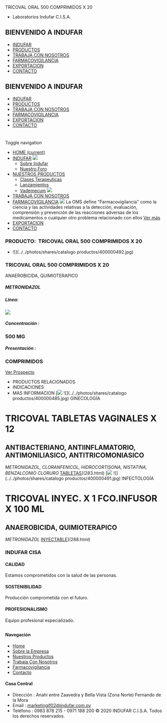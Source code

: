 TRICOVAL ORAL 500 COMPRIMIDOS X 20
- Laboratorios Indufar C.I.S.A.
## BIENVENIDO A INDUFAR
* [INDUFAR](289.html#)
* [PRODUCTOS](289.html#)
* [TRABAJA CON NOSOTROS](289.html#)
* [FARMACOVIGILANCIA](289.html#)
* [EXPORTACION](289.html#)
* [CONTACTO](289.html#)
## BIENVENIDO A INDUFAR
* [INDUFAR](../../index.html)
* [PRODUCTOS](../../productos.html)
* [TRABAJA CON NOSOTROS](../../trabaja_con_nosotros.html)
* [FARMACOVIGILANCIA](../../farmacovigilancia.html)
* [EXPORTACION](../../exportacion.html)
* [CONTACTO](../../contacto.html)
# 
Toggle navigation
* [HOME (current)](../../index.html)
* [INDUFAR](289.html#) 
  [![ ](../../photos/shares/Sistema/Menu/indufar_menul.jpg)](../../institucional.html)
  - [Sobre Indufar](../../institucional.html)
  - [Nuestro Foro](../../blog.html)
* [NUESTROS PRODUCTOS](289.html#) 
  - [Clases Terapeuticas](../clases_terapeuticas.html)
  - [Lanzamientos](../lanzamientos.html)
  - [Vademecum](../../productos.html)
  [![ ](../../photos/shares/Sistema/Menu/productos.png)](../../productos.html)
* [TRABAJA CON NOSOTROS](../../trabaja_con_nosotros.html)
* [FARMACOVIGILANCIA](289.html#) 
  [![ ](../../photos/shares/Sistema/Menu/TUBOS.png)](../../farmacovigilancia.html)
  La OMS define "Farmacovigilancia" como la ciencia y las actividades relativas a la detección, evaluación, comprensión y prevención de las reacciones adversas de los medicamentos o cualquier otro problema relacionado con ellos
  [Ver más](../../farmacovigilancia.html)
* [EXPORTACION](../../exportacion.html)
* [CONTACTO](../../contacto.html)
### PRODUCTO:  TRICOVAL ORAL 500 COMPRIMIDOS X 20
* ![](../../photos/shares/catalogo productos/400000492.jpg)
### **TRICOVAL ORAL 500 COMPRIMIDOS X 20**
ANAEROBICIDA, QUIMIOTERAPICO
##### **METRONIDAZOL**
##### **Línea:**
[![](../../photos/shares/Laboratorios/lab_indufar.png)](../linea/1.html)
##### **Concentración :**
### 500 MG
##### **Presentación :**
### COMPRIMIDOS
[Ver Prospecto](https://www.indufar.com.py/files/shares/prospectos/400000492.pdf)
* PRODUCTOS RELACIONADOS
* INDICACIONES
* MAS INFORMACION
[![](../../photos/shares/Laboratorios/lab_indufar.png)
![](../../photos/shares/catalogo productos/400000485.jpg)
GINECOLOGÍA
# TRICOVAL TABLETAS VAGINALES X 12
## ANTIBACTERIANO, ANTIINFLAMATORIO, ANTIMONILIASICO, ANTITRICOMONIASICO
*METRONIDAZOL, CLORANFENICOL, HIDROCORTISONA, NISTATINA, BENZALCONIO CLORURO*
[TABLETAS](289.html#)](283.html)
[![](../../photos/shares/Laboratorios/lab_indufar.png)
![](../../photos/shares/catalogo productos/400000491.jpg)
INFECTOLOGÍA
# TRICOVAL INYEC. X 1 FCO.INFUSOR X 100 ML
## ANAEROBICIDA, QUIMIOTERAPICO
*METRONIDAZOL*
[INYECTABLE](289.html#)](288.html)
### INDUFAR CISA
#### CALIDAD
Estamos comprometidos con la salud de las personas.
#### SOSTENIBILIDAD
Producción comprometida con el futuro.
#### PROFESIONALISMO
Equipo profesional especializado.
## 
#### Navegación
* [Home](../../index.html)
* [Sobre la Empresa](../../institucional.html)
* [Nuestros Productos](../../productos.html)
* [Trabaja Con Nosotros](../../trabaja_con_nosotros.html)
* [Farmacovigilancia](../../farmacovigilancia.html)
* [Contacto](../../contacto.html)
#### Casa Central
* Dirección : Anahi entre Zaavedra y Bella Vista (Zona Norte) Fernando de la Mora
* Email : [marketingif02@indufar.com.py](mailto:marketingif02@indufar.com.py)
* Teléfono : 0983 878 215 - 0971 188 200
© 2020 INDUFAR C.I.S.A. Todos los derechos reservados.